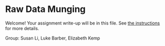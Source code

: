 # Raw Data Munging

Welcome! Your assignment write-up will be in this file.  See [the instructions](./instructions.md) for more details.

Group: Susan Li, Luke Barber, Elizabeth Kemp